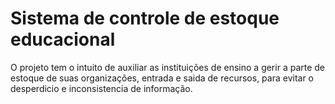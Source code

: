 # Sistema de controle de estoque educacional
O projeto tem o intuito de auxiliar as instituições de ensino a gerir a parte de estoque de suas organizações, entrada e saida de recursos, para evitar o desperdicio e inconsistencia de informação.
